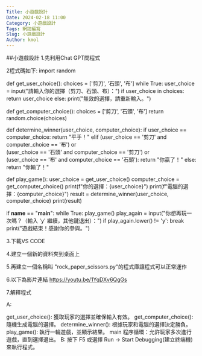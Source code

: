 ```yaml
---
Title: 小遊戲設計
Date: 2024-02-18 11:00
Category: 小遊戲設計
Tags: 網誌編寫
Slug: 小遊戲設計
Author: kmol
---
```


##小遊戲設計
1.先利用Chat GPT問程式

2程式碼如下:
import random
 
def get_user_choice():
    choices = ['剪刀', '石頭', '布']
    while True:
        user_choice = input("請輸入你的選擇（剪刀、石頭、布）：")
        if user_choice in choices:
            return user_choice
        else:
            print("無效的選擇，請重新輸入。")
 
def get_computer_choice():
    choices = ['剪刀', '石頭', '布']
    return random.choice(choices)
 
def determine_winner(user_choice, computer_choice):
    if user_choice == computer_choice:
        return "平手！"
    elif (user_choice == '剪刀' and computer_choice == '布') or \
         (user_choice == '石頭' and computer_choice == '剪刀') or \
         (user_choice == '布' and computer_choice == '石頭'):
        return "你贏了！"
    else:
        return "你輸了！"
 
def play_game():
    user_choice = get_user_choice()
    computer_choice = get_computer_choice()
    print(f"你的選擇：{user_choice}")
    print(f"電腦的選擇：{computer_choice}")
    result = determine_winner(user_choice, computer_choice)
    print(result)
 
if __name__ == "__main__":
    while True:
        play_game()
        play_again = input("你想再玩一次嗎？（輸入 'y' 繼續，其他鍵退出）：")
        if play_again.lower() != 'y':
            break
    print("遊戲結束！感謝你的參與。")

3.下載VS CODE

4.建立一個新的資料夾到桌面上

5.再建立一個名稱叫 "rock_paper_scissors.py"的程式庫讓程式可以正常運作

6.以下為影片連結
https://youtu.be/1YqDXv6QgGs

7.解釋程式

A:

get_user_choice(): 獲取玩家的選擇並確保輸入有效。
get_computer_choice(): 隨機生成電腦的選擇。
determine_winner(): 根據玩家和電腦的選擇決定勝負。
play_game(): 執行一輪遊戲，並顯示結果。
main 程序循環：允許玩家多次進行遊戲，直到選擇退出。
B:
       按下 F5 或選擇 Run -> Start Debugging(建立終端機) 來執行程式。

